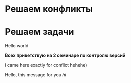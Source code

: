 # Решаем конфликты
# Решаем задачи

Hello world

**Всех приветствую на 2 семинаре по контролю версий**

i came here exactly for conflict hehehe)

Hello, this message for you *hi*
